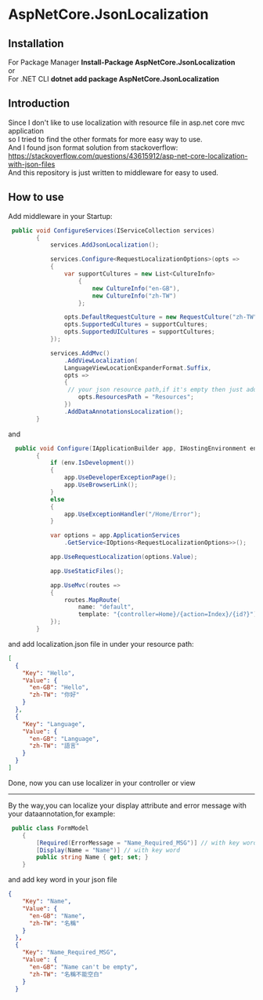 # AspNetCore.JsonLocalization

## Installation

For Package Manager  <strong>Install-Package AspNetCore.JsonLocalization </strong>
<br/>
or
<br/>
For .NET CLI  <strong>dotnet add package AspNetCore.JsonLocalization</strong>

## Introduction

Since I don't like to use localization with resource file in asp.net core mvc application 
<br/>
so I tried to find the other formats for more easy way to use.
<br/>
And I found json format solution from stackoverflow:
<br/>
https://stackoverflow.com/questions/43615912/asp-net-core-localization-with-json-files
<br/>
And this repository is just written to middleware for easy to used.

## How to use

Add middleware in your Startup:

```c#
 public void ConfigureServices(IServiceCollection services)
        {
            services.AddJsonLocalization();

            services.Configure<RequestLocalizationOptions>(opts =>
            {
                var supportCultures = new List<CultureInfo>
                    {
                        new CultureInfo("en-GB"),
                        new CultureInfo("zh-TW")
                    };

                opts.DefaultRequestCulture = new RequestCulture("zh-TW");
                opts.SupportedCultures = supportCultures;
                opts.SupportedUICultures = supportCultures;
            });

            services.AddMvc()
                .AddViewLocalization(
                LanguageViewLocationExpanderFormat.Suffix,
                opts =>
                {
                 // your json resource path,if it's empty then just add localization.json under your project;otherwise, add localization.json under your resource path
                    opts.ResourcesPath = "Resources"; 
                })
                .AddDataAnnotationsLocalization();
        }

```

and 
```c#
  public void Configure(IApplicationBuilder app, IHostingEnvironment env)
        {
            if (env.IsDevelopment())
            {
                app.UseDeveloperExceptionPage();
                app.UseBrowserLink();
            }
            else
            {
                app.UseExceptionHandler("/Home/Error");
            }

            var options = app.ApplicationServices
                .GetService<IOptions<RequestLocalizationOptions>>();

            app.UseRequestLocalization(options.Value);

            app.UseStaticFiles();

            app.UseMvc(routes =>
            {
                routes.MapRoute(
                    name: "default",
                    template: "{controller=Home}/{action=Index}/{id?}");
            });
        }
```

and add localization.json file in under your resource path:

```json 
[
  {
    "Key": "Hello",
    "Value": {
      "en-GB": "Hello",
      "zh-TW": "你好"
    }
  },
  {
    "Key": "Language",
    "Value": {
      "en-GB": "Language",
      "zh-TW": "語言"
    }
  }
]
```

Done, now you can use localizer in your controller or view

<hr/>

By the way,you can localize your display attribute and error message with your dataannotation,for example:

```c#
 public class FormModel
    {
        [Required(ErrorMessage = "Name_Required_MSG")] // with key word
        [Display(Name = "Name")] // with key word
        public string Name { get; set; }
    }
```

and add key word in your json file

```json
{
    "Key": "Name",
    "Value": {
      "en-GB": "Name",
      "zh-TW": "名稱"
    }
  },
  {
    "Key": "Name_Required_MSG",
    "Value": {
      "en-GB": "Name can't be empty",
      "zh-TW": "名稱不能空白"
    }
  }
```
